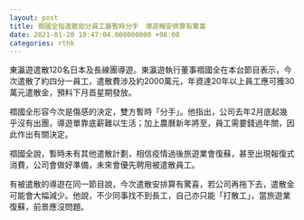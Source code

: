 ```yaml
---
layout: post
title: 禤國全指遣散部分員工屬暫時分手　導遊稱安排算有驚喜
date: 2021-01-20 10:47:04.000000000 +08:00
categories: rthk
---
```


東瀛遊遣散120名日本及長線團導遊。東瀛遊執行董事禤國全在本台節目表示，今次遣散了約四分一員工，遣散費涉及約2000萬元，年資達20年以上員工應可獲30萬元遣散金，預料下月首星期發放。

禤國全形容今次是傷感的決定，雙方暫時「分手」。他指出，公司去年2月底起幾乎沒有出團，導遊單靠底薪難以生活；加上農曆新年將至，員工需要錢過年關，因此作出有關決定。

禤國全說，暫時未有其他遣散計劃，相信疫情過後旅遊業會復蘇，甚至出現報復式消費，公司會做好準備，未來會優先聘用被遣散員工。

有被遣散的導遊在同一節目說，今次遣散安排算有驚喜，若公司再拖下去，遣散金可能會大幅減少。他說，不少同事找不到長工，自己亦只能「打散工」，當旅遊業復蘇，前景應沒問題。
